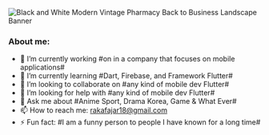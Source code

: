 ![Black and White Modern Vintage Pharmacy Back to Business Landscape Banner](https://user-images.githubusercontent.com/73903697/101188285-16befe80-3688-11eb-823f-9b983a759061.png)

### About me:

- 🔭 I’m currently working #on in a company that focuses on mobile applications#
- 🌱 I’m currently learning #Dart, Firebase, and Framework Flutter#
- 👯 I’m looking to collaborate on #any kind of mobile dev Flutter#
- 🤔 I’m looking for help with #any kind of mobile dev Flutter#
- 💬 Ask me about #Anime Sport, Drama Korea, Game & What Ever#
- 📫 How to reach me: rakafajar18@gmail.com
- ⚡ Fun fact: #I am a funny person to people I have known for a long time#


